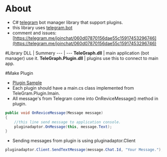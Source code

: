 # About
+ C# [telegram](http://telegram.com/) bot manager library that support plugins.
+ this library uses [telegram.bot](https://github.com/MrRoundRobin/telegram.bot)
+ comment and issues: [https://telegram.me/joinchat/060d07870156dae55c15917453296746](https://telegram.me/joinchat/060d07870156dae55c15917453296746)
 
#Library
DLL | Summery
--- | ---
**TeleGraph.dll** | main application (bot manager) use it.
**TeleGraph.Plugin.dll** | plugins use this to connect to main app.

#Make Plugin
+ [Plugin Sample](https://github.com/MaxbuzzTM/TeleGraph/tree/master/Sample/Sample_Plugin)
+ Each plugin should have a main.cs class implemented from TeleGram.Plugin.Imain.
+ All message's from Telegram come into OnReviceMessage() method in plugin.
```csharp
public void OnReviceMessage(Message message)
{
    //this line send message to application console.
    pluginadaptor.OnMessage(this, message.Text);    
}
```
+ Sending messages from plugin is using pluginadaptor.Client
```csharp
pluginadaptor.Client.SendTextMessage(message.Chat.Id, "Your Message.");
```
